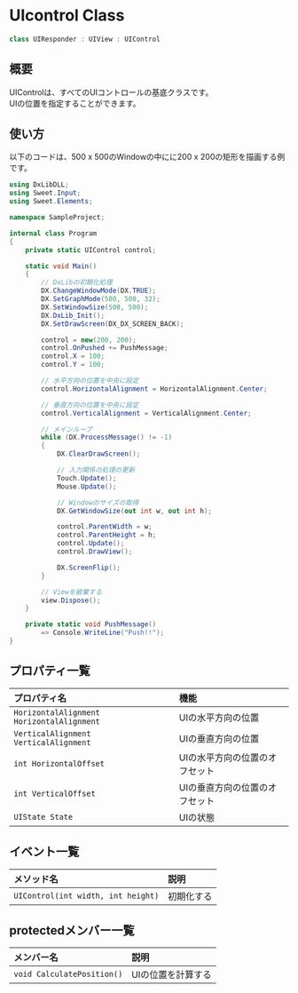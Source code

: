# UIcontrol Class
```cs
class UIResponder : UIView : UIControl
```

## 概要
UIControlは、すべてのUIコントロールの基底クラスです。<br>
UIの位置を指定することができます。

## 使い方
以下のコードは、500 x 500のWindowの中にに200 x 200の矩形を描画する例です。
```cs
using DxLibDLL;
using Sweet.Input;
using Sweet.Elements;

namespace SampleProject;

internal class Program
{
    private static UIControl control;

    static void Main()
    {
        // DxLibの初期化処理
        DX.ChangeWindowMode(DX.TRUE);
        DX.SetGraphMode(500, 500, 32);
        DX.SetWindowSize(500, 500);
        DX.DxLib_Init();
        DX.SetDrawScreen(DX_DX_SCREEN_BACK);

        control = new(200, 200);
        control.OnPushed += PushMessage;
        control.X = 100;
        control.Y = 100;

        // 水平方向の位置を中央に設定
        control.HorizontalAlignment = HorizontalAlignment.Center;

        // 垂直方向の位置を中央に設定
        control.VerticalAlignment = VerticalAlignment.Center;

        // メインループ
        while (DX.ProcessMessage() != -1)
        {
            DX.ClearDrawScreen();

            // 入力関係の処理の更新
            Touch.Update();
            Mouse.Update();

            // Windowのサイズの取得
            DX.GetWindowSize(out int w, out int h);

            control.ParentWidth = w;
            control.ParentHeight = h;
            control.Update();
            control.DrawView();

            DX.ScreenFlip();
        }

        // Viewを破棄する
        view.Dispose();
    }

    private static void PushMessage()
        => Console.WriteLine("Push!!");
}
```

## プロパティ一覧
|プロパティ名|機能|
|:-------|:---|
|```HorizontalAlignment HorizontalAlignment```|UIの水平方向の位置|
|```VerticalAlignment VerticalAlignment```|UIの垂直方向の位置|
|```int HorizontalOffset```|UIの水平方向の位置のオフセット|
|```int VerticalOffset```|UIの垂直方向の位置のオフセット|
|```UIState State```|UIの状態|

## イベント一覧
|メソッド名|説明|
|:-------|:---|
|```UIControl(int width, int height)```|初期化する|

## protectedメンバー一覧
|メンバー名|説明|
|:-------|:---|
|```void CalculatePosition()```|UIの位置を計算する|